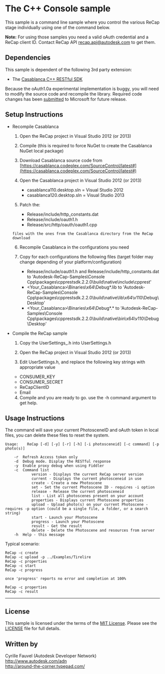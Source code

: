  The C++ Console sample
=====================

This sample is a command line sample where you control the various ReCap stage individually using one of the command below.

<b>Note:</b> For using those samples you need a valid oAuth credential and a ReCap client ID. Contact ReCap API <recap.api@autodesk.com> to get them.


Dependencies
--------------------
This sample is dependent of the following 3rd party extension:

* The [Casablanca C++ RESTful SDK](https://casablanca.codeplex.com/)

Because the oAuth1.0a experimental implementation is buggy, you will need to modify the source code and recompile the library.
Required code changes has been [submitted](https://casablanca.codeplex.com/SourceControl/network/forks/cyrillef/Casablanca/contribution/7531) to Microsoft for future release.


Setup Instructions
-------------------------

* Recompile Casablanca

	1. Open the ReCap project in Visual Studio 2012 (or 2013)

	2. Compile (this is required to force NuGet to create the Casablanca NuGet local package)

	3. Download Casablanca source code from [https://casablanca.codeplex.com/SourceControl/latest#](https://casablanca.codeplex.com/SourceControl/latest#)

	4. Open the Casablanca project in Visual Studio 2012 (or 2013)
	
		- casablanca110.desktop.sln = Visual Studio 2012
		- casablanca120.desktop.sln = Visual Studio 2013

	5. Patch the:

		- Release/include/http_constants.dat
		- Release/include/oauth1.h
		- Release/src/http/oauth/oauth1.cpp

	  files with the ones from the Casablanca directory from the ReCap download
	  
	6. Recompile Casablanca in the configurations you need
	
	7. Copy for each configurations the following files (target folder may change depending of your platform/configuration)
	
		- Release/include/oauth1.h and Release/include/http_constants.dat to 'Autodesk-ReCap-Samples\Console Cpp\packages\cpprestsdk.2.2.0\build\native\include\cpprest'
		- <Your_Casablanca>\Binaries\x64\Debug\*.lib to 'Autodesk-ReCap-Samples\Console Cpp\packages\cpprestsdk.2.2.0\build\native\lib\x64\v110\Debug\Desktop'
		- <Your_Casablanca>\Binaries\x64\Debug\*.* to 'Autodesk-ReCap-Samples\Console Cpp\packages\cpprestsdk.2.2.0\build\native\bin\x64\v110\Debug\Desktop'
	
	
* Compile the ReCap sample

	1. Copy the UserSettings_.h into UserSettings.h
	
	2. Open the ReCap project in Visual Studio 2012 (or 2013)

	3. Edit UserSettings.h, and replace the following key strings with appropriate value
     * CONSUMER_KEY
	 * CONSUMER_SECRET
	 * ReCapClientID
	 * Email
	 
	4. Compile and you are ready to go.
	  use the -h command argument to get help.
	
Usage Instructions
-------------------------

The command will save your current PhotosceneID and oAuth token in local files, you can delete these files to reset the system.

```
Usage:    ReCap [-d] [-y] [-r] [-h] [-i photosceneid] [-c command] [-p photo(s)]

	-r	Refresh Access token only
	-d	Debug mode. Display the RESTful response
	-y	Enable proxy debug when using Fiddler
	-c	Command list
			version - Displays the current ReCap server version
			current - Displays the current photosceneid in use
			create - Create a new Photoscene
			set - Set the current Photoscene ID - requires -i option
			release - Release the current photosceneid
			list - List all photoscenes present on your account
			properties - Displays current Photoscene properties
			upload - Upload photo(s) on your current Photoscene - requires -p option (could be a single file, a folder, or a search string)
			start - Launch your Photoscene
			progress - Launch your Photoscene
			result - Get the result
			delete - Delete the Photoscene and resources from server
	-h	Help - this message
```

Typical scenario:
```
ReCap -c create
ReCap -c upload -p ../Examples/Tirelire
ReCap -c properties
ReCap -c start
ReCap -c progress

once 'progress' reports no error and completion at 100%

ReCap -c properties
ReCap -c result
```

--------

## License

This sample is licensed under the terms of the [MIT License](http://opensource.org/licenses/MIT). Please see the [LICENSE](LICENSE) file for full details.


## Written by

Cyrille Fauvel (Autodesk Developer Network)  
http://www.autodesk.com/adn  
http://around-the-corner.typepad.com/  
